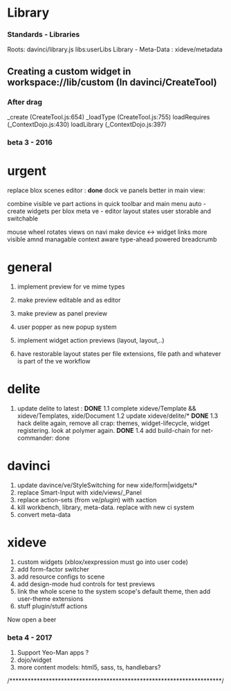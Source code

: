 

# Library

### Standards - Libraries
Roots: davinci/library.js libs:userLibs
Library - Meta-Data : xideve/metadata

## Creating a custom widget in workspace://lib/custom (In davinci/CreateTool)

### After drag
_create (CreateTool.js:654)
    _loadType (CreateTool.js:755)
        loadRequires (_ContextDojo.js:430)
            loadLibrary (_ContextDojo.js:397)


### beta 3 - 2016

# urgent

replace blox scenes editor : **done**
    dock ve panels better in main view:

combine visible ve part actions in quick toolbar and main menu
auto - create widgets per blox meta
ve - editor layout states user storable and switchable


mouse wheel rotates views on navi
make device <-> widget links more visible amnd managable
context aware type-ahead powered breadcrumb





# general 


1. implement preview for ve mime types
2. make preview editable and as editor
3. make preview as panel preview
4. user popper as new popup system
5. implement widget action previews (layout, layout,..)


6. have restorable layout states per file extensions, file path and whatever is part of the ve workflow


# delite

1. update delite to latest  :   **DONE**
1.1 complete xideve/Template && xideve/Templates, xide/Document 
1.2 update xideve/delite/* **DONE**
1.3 hack delite again, remove all crap: themes, widget-lifecycle, widget registering. look at polymer again. **DONE** 
1.4 add build-chain for net-commander: done 

# davinci

1. update davince/ve/StyleSwitching for new xide/form|widgets/*
2. replace Smart-Input with xide/views/_Panel
3. replace action-sets (from ve/*plugin*) with xaction
4. kill workbench, library, meta-data. replace with new ci system
5. convert meta-data


# xideve

1. custom widgets (xblox/xexpression must go into user code)
2. add form-factor switcher
3. add resource configs to scene
4. add design-mode hud controls for test previews
5. link the whole scene to the system scope's default theme, then add user-theme extensions
6. stuff plugin/stuff actions


Now open a beer


### beta 4 - 2017

1. Support Yeo-Man apps ?
2. dojo/widget
3. more content models: html5, sass, ts, handlebars?

/**********************************************************************/
